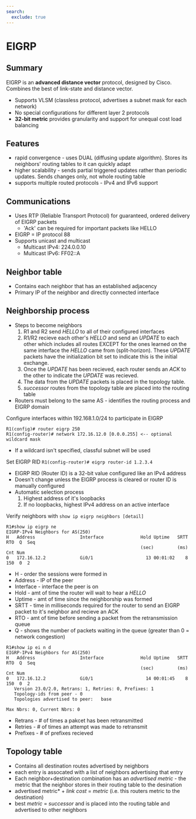 ```yaml
---
search:
  exclude: true
---
```


# EIGRP

## Summary
EIGRP is an **advanced distance vector** protocol, designed by Cisco. Combines the best of link-state and distance vector.

- Supports VLSM (classless protocol, advertises a subnet mask for each network)
- No special configurations for different layer 2 protocols
- **32-bit metric** provides granularity and support for unequal cost load balancing

## Features
- rapid convergence - uses DUAL (diffusing update algorithm). Stores its neighbors' routing tables to it can quickly adapt
- higher scalability - sends partial triggered updates rather than periodic updates. Sends changes only, not whole routing table
- supports multiple routed protocols - IPv4 and IPv6 support

## Communications
- Uses RTP (Reliable Transport Protocol) for guaranteed, ordered delivery of EIGRP packets
    - 'Ack' can be required for important packets like HELLO
- EIGRP = IP protocol 88
- Supports unicast and multicast
    - Multicast IPv4: 224.0.0.10
    - Multicast IPv6: FF02::A

## Neighbor table
- Contains each neighbor that has an established adjacency
- Primary IP of the neighbor and directly connected interface

## Neighborship process
- Steps to become neighbors
	1. R1 and R2 send *HELLO* to all of their configured interfaces
    2. R1/R2 recieve each other's *HELLO* and send an *UPDATE* to each other which includes all routes EXCEPT for the ones learned on the same interface the *HELLO* came from (split-horizon). These *UPDATE* packets have the initialization bit set to indicate this is the initial exchange.
    3. Once the *UPDATE* has been recieved, each router sends an *ACK* to the other to indicate the *UPDATE* was recieved.
    4. The data from the *UPDATE* packets is placed in the topology table.
    5. *successor* routes from the topology table are placed into the routing table
- Routers must belong to the same AS - identifies the routing process and EIGRP domain

Configure interfaces within 192.168.1.0/24 to participate in EIGRP
```
R1(config)# router eigrp 250
R1(config-router)# network 172.16.12.0 [0.0.0.255] <-- optional wildcard mask
```
* If a wildcard isn't specified, classful subnet will be used

Set EIGRP RID `R1(config-router)# eigrp router-id 1.2.3.4`
* EIGRP RID (Router ID) is a 32-bit value configured like an IPv4 address
* Doesn't change unless the EIGRP process is cleared or router ID is manually configured
* Automatic selection process
    1. Highest address of it's loopbacks
    2. If no loopbacks, highest IPv4 address on an active interface

Verify neighbors with `show ip eigrp neighbors [detail]`
```
R1#show ip eigrp ne
EIGRP-IPv4 Neighbors for AS(250)
H   Address                 Interface              Hold Uptime   SRTT   RTO  Q  Seq
                                                   (sec)         (ms)       Cnt Num
0   172.16.12.2             Gi0/1                    13 00:01:02    8   150  0  2
```
* H - order the sessions were formed in
* Address - IP of the peer
* Interface - interface the peer is on
* Hold - amt of time the router will wait to hear a *HELLO*
* Uptime - amt of time since the neighborship was formed
* SRTT - time in milliseconds required for the router to send an EIGRP packet to it's neighbor and recieve an ACK
* RTO - amt of time before sending a packet from the retransmission queue
* Q - shows the number of packets waiting in the queue (greater than 0 = network congestion)
```
R1#show ip ei n d
EIGRP-IPv4 Neighbors for AS(250)
H   Address                 Interface              Hold Uptime   SRTT   RTO  Q  Seq
                                                   (sec)         (ms)       Cnt Num
0   172.16.12.2             Gi0/1                    14 00:01:45    8   150  0  2
   Version 23.0/2.0, Retrans: 1, Retries: 0, Prefixes: 1
   Topology-ids from peer - 0 
   Topologies advertised to peer:   base

Max Nbrs: 0, Current Nbrs: 0
```
* Retrans - # of times a pakcet has been retransmitted
* Retries - # of times an attempt was made to retransmit
* Prefixes - # of prefixes recieved

## Topology table
- Contains all destination routes advertised by neighbors
- each entry is assocated with a list of neighbors advertising that entry
- Each neighbor+destination combination has an *advertised metric* - the metric that the neighbor stores in their routing table to the desination
- advertised metric* + *link cost* = *metric* (i.e. this routers metric to the destination)
- best *metric* = *successor* and is placed into the routing table and advertised to other neighbors
